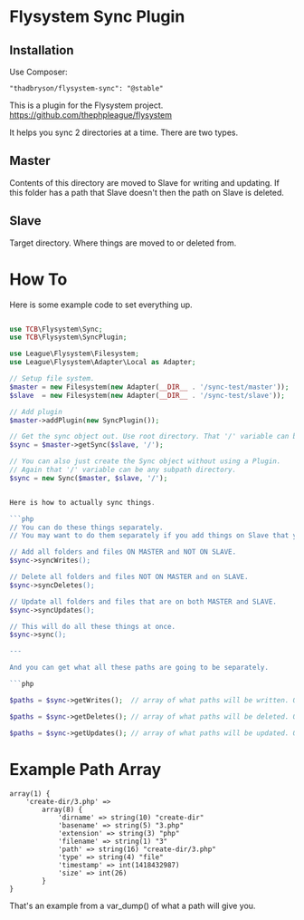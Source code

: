 Flysystem Sync Plugin
=====================

Installation
------------

Use Composer:
```
"thadbryson/flysystem-sync": "@stable"
```

This is a plugin for the Flysystem project. https://github.com/thephpleague/flysystem

It helps you sync 2 directories at a time. There are two types.

Master
------
Contents of this directory are moved to Slave for writing and updating. If this folder has a path that Slave doesn't then the path on Slave is deleted.

Slave
-----
Target directory. Where things are moved to or deleted from.

How To
======

Here is some example code to set everything up.

```php

use TCB\Flysystem\Sync;
use TCB\Flysystem\SyncPlugin;

use League\Flysystem\Filesystem;
use League\Flysystem\Adapter\Local as Adapter;

// Setup file system.
$master = new Filesystem(new Adapter(__DIR__ . '/sync-test/master'));
$slave  = new Filesystem(new Adapter(__DIR__ . '/sync-test/slave'));

// Add plugin
$master->addPlugin(new SyncPlugin());

// Get the sync object out. Use root directory. That '/' variable can be any subpath directory.
$sync = $master->getSync($slave, '/');

// You can also just create the Sync object without using a Plugin.
// Again that '/' variable can be any subpath directory.
$sync = new Sync($master, $slave, '/');


Here is how to actually sync things.

```php
// You can do these things separately.
// You may want to do them separately if you add things on Slave that you wouldn't want deleted later.

// Add all folders and files ON MASTER and NOT ON SLAVE.
$sync->syncWrites();

// Delete all folders and files NOT ON MASTER and on SLAVE.
$sync->syncDeletes();

// Update all folders and files that are on both MASTER and SLAVE.
$sync->syncUpdates();

// This will do all these things at once.
$sync->sync();

---

And you can get what all these paths are going to be separately.

```php

$paths = $sync->getWrites();  // array of what paths will be written. On Master but not on Slave.

$paths = $sync->getDeletes(); // array of what paths will be deleted. On Slave but not on Master.

$paths = $sync->getUpdates(); // array of what paths will be updated. On both Master and Slave.

```

Example Path Array
==================

```
array(1) {
    'create-dir/3.php' =>
        array(8) {
            'dirname' => string(10) "create-dir"
            'basename' => string(5) "3.php"
            'extension' => string(3) "php"
            'filename' => string(1) "3"
            'path' => string(16) "create-dir/3.php"
            'type' => string(4) "file"
            'timestamp' => int(1418432987)
            'size' => int(26)
        }
}
```

That's an example from a var_dump() of what a path will give you.

